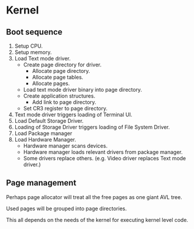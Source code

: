 # Kernel

## Boot sequence

1. Setup CPU.
2. Setup memory.
3. Load Text mode driver.
    - Create page directory for driver.
        - Allocate page directory.
        - Allocate page tables.
        - Allocate pages.
    - Load text mode driver binary into page directory.
    - Create application structures.
        - Add link to page directory.
    - Set CR3 register to page directory.
4. Text mode driver triggers loading of Terminal UI.
5. Load Default Storage Driver.
6. Loading of Storage Driver triggers loading of File System Driver.
7. Load Package manager
8. Load Hardware Manager.
    - Hardware manager scans devices.
    - Hardware manager loads relevant drivers from package manager.
    - Some drivers replace others. (e.g. Video driver replaces Text mode driver.)


## Page management

Perhaps page allocator will treat all the free pages as one giant AVL tree.

Used pages will be grouped into page directories.

This all depends on the needs of the kernel for executing kernel level code.
